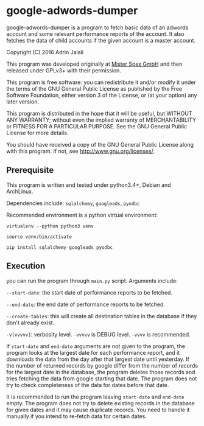 # google-adwords-dumper

google-adwords-dumper is a program to fetch basic data of an adwords
account and some relevant performance reports of the account. It also
fetches the data of child accounts if the given account is a master
account.

Copyright (C) 2016 Adrin Jalali

This program was developed originally at [Mister Spex GmbH](https://corporate.misterspex.com/en/)
and then released under GPLv3+ with their permission.

This program is free software: you can redistribute it and/or modify
it under the terms of the GNU General Public License as published by
the Free Software Foundation, either version 3 of the License, or
(at your option) any later version.

This program is distributed in the hope that it will be useful,
but WITHOUT ANY WARRANTY; without even the implied warranty of
MERCHANTABILITY or FITNESS FOR A PARTICULAR PURPOSE.  See the
GNU General Public License for more details.

You should have received a copy of the GNU General Public License
along with this program.  If not, see <http://www.gnu.org/licenses/>.

## Prerequisite
This program is written and tested under python3.4+, Debian and ArchLinux.

Dependencies include: `sqlalchemy`, `googleads`, `pyodbc`

Recommended environment is a python virtual environment:

`virtualenv --python python3 venv`

`source venv/bin/activate`

`pip install sqlalchemy googleads pyodbc`

## Execution
you can run the program through `main.py` script. Arguments include:

`--start-date`: the start date of performance reports to be fetched.

`--end-date`: the end date of performance reports to be fetched.

`--create-tables`: this will create all destination tables in the database if they don't already exist.

`-v[vvvvv]`: verbosity level. `-vvvvv` is DEBUG level. `-vvvv` is recommended.

If `start-date` and `end-date` arguments are not given to the program, the program looks at the largest date for each performance report, and it downloads the data from the day after that largest date until yesterday. If the number of returned records by google differ from the number of records for the largest date in the database, the program deletes those records and tries fetching the data from google starting that date. The program does not try to check completeness of the data for dates before that date.

It is recommended to run the program leaving `start-date` and `end-date` empty. The program does not try to delete existing records in the database for given dates and it may cause duplicate records. You need to handle it manually if you intend to re-fetch data for certain dates.
